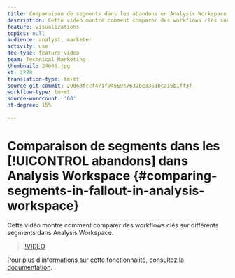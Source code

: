 ```yaml
---
title: Comparaison de segments dans les abandons en Analysis Workspace
description: Cette vidéo montre comment comparer des workflows clés sur différents segments dans Analysis Workspace.
feature: visualizations
topics: null
audience: analyst, marketer
activity: use
doc-type: feature video
team: Technical Marketing
thumbnail: 24046.jpg
kt: 2278
translation-type: tm+mt
source-git-commit: 29d63fccf471f94569c7632be3361bca15b1ff3f
workflow-type: tm+mt
source-wordcount: '60'
ht-degree: 15%

---
```



# Comparaison de segments dans les [!UICONTROL abandons] dans Analysis Workspace {#comparing-segments-in-fallout-in-analysis-workspace}

Cette vidéo montre comment comparer des workflows clés sur différents segments dans Analysis Workspace.

>[!VIDEO](https://video.tv.adobe.com/v/24046/?quality=12)

Pour plus d’informations sur cette fonctionnalité, consultez la [documentation](https://marketing.adobe.com/resources/help/fr_FR/analytics/analysis-workspace/compare-segments-fallout.html).
